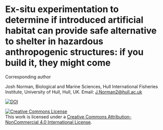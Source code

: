 # Ex-situ experimentation to determine if introduced artificial habitat can provide safe alternative to shelter in hazardous anthropogenic structures: if you build it, they might come

Corresponding author

Josh Norman, Biological and Marine Sciences, Hull International Fisheries Institute, University of Hull, Hull, UK. Email: [J.Norman2\@hull.ac.uk](mailto:J.Norman2@hull.ac.uk)

[![DOI](https://zenodo.org/badge/662508245.svg)](https://zenodo.org/badge/latestdoi/662508245)


<a rel="license" href="http://creativecommons.org/licenses/by-nc/4.0/"><img src="https://i.creativecommons.org/l/by-nc/4.0/88x31.png" alt="Creative Commons License" style="border-width:0"/></a><br />This work is licensed under a <a rel="license" href="http://creativecommons.org/licenses/by-nc/4.0/">Creative Commons Attribution-NonCommercial 4.0 International License</a>.
